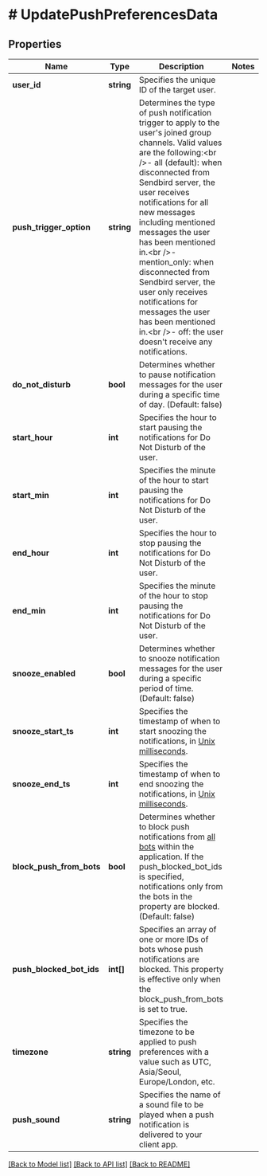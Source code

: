 # # UpdatePushPreferencesData

## Properties

Name | Type | Description | Notes
------------ | ------------- | ------------- | -------------
**user_id** | **string** | Specifies the unique ID of the target user. |
**push_trigger_option** | **string** | Determines the type of push notification trigger to apply to the user&#39;s joined group channels. Valid values are the following:&lt;br /&gt;- all (default): when disconnected from Sendbird server, the user receives notifications for all new messages including mentioned messages the user has been mentioned in.&lt;br /&gt;- mention_only: when disconnected from Sendbird server, the user only receives notifications for messages the user has been mentioned in.&lt;br /&gt;- off: the user doesn&#39;t receive any notifications. |
**do_not_disturb** | **bool** | Determines whether to pause notification messages for the user during a specific time of day. (Default: false) |
**start_hour** | **int** | Specifies the hour to start pausing the notifications for Do Not Disturb of the user. |
**start_min** | **int** | Specifies the minute of the hour to start pausing the notifications for Do Not Disturb of the user. |
**end_hour** | **int** | Specifies the hour to stop pausing the notifications for Do Not Disturb of the user. |
**end_min** | **int** | Specifies the minute of the hour to stop pausing the notifications for Do Not Disturb of the user. |
**snooze_enabled** | **bool** | Determines whether to snooze notification messages for the user during a specific period of time. (Default: false) |
**snooze_start_ts** | **int** | Specifies the timestamp of when to start snoozing the notifications, in [Unix milliseconds](/docs/chat/v3/platform-api/guides/miscellaneous#2-timestamps). |
**snooze_end_ts** | **int** | Specifies the timestamp of when to end snoozing the notifications, in [Unix milliseconds](/docs/chat/v3/platform-api/guides/miscellaneous#2-timestamps). |
**block_push_from_bots** | **bool** | Determines whether to block push notifications from [all bots](/docs/chat/v3/platform-api/guides/bot-interface#2-list-bots) within the application. If the push_blocked_bot_ids is specified, notifications only from the bots in the property are blocked. (Default: false) |
**push_blocked_bot_ids** | **int[]** | Specifies an array of one or more IDs of bots whose push notifications are blocked. This property is effective only when the block_push_from_bots is set to true. |
**timezone** | **string** | Specifies the timezone to be applied to push preferences with a value such as UTC, Asia/Seoul, Europe/London, etc. |
**push_sound** | **string** | Specifies the name of a sound file to be played when a push notification is delivered to your client app. |

[[Back to Model list]](../../README.md#models) [[Back to API list]](../../README.md#endpoints) [[Back to README]](../../README.md)
